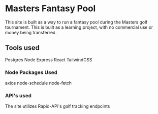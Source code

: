 # Masters Fantasy Pool

This site is built as a way to run a fantasy pool during the Masters golf tournament. This is built as a learning project, with no commercial use or money being transferred.

## Tools used

Postgres
Node
Express
React
TailwindCSS

### Node Packages Used

axios
node-schedule
node-fetch

### API's used

The site utilizes Rapid-API's golf tracking endpoints
